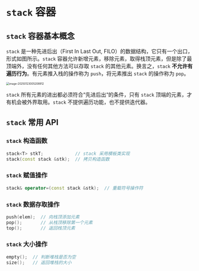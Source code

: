 # `stack` 容器

## `stack` 容器基本概念

`stack` 是一种先进后出（First In Last Out, FILO）的数据结构，它只有一个出口，形式如图所示。`stack` 容器允许新增元素，移除元素，取得栈顶元素，但是除了最顶端外，没有任何其他方法可以存取 `stack` 的其他元素。换言之，`stack` **不允许有遍历行为**。有元素推入栈的操作称为 `push`，将元素推出 `stack` 的操作称为 `pop`。

<img src="https://leafalice-image.oss-cn-hangzhou.aliyuncs.com/img/image-20250123005208912.png" alt="image-20250123005208912" style="zoom: 50%;" />

`stack` 所有元素的进出都必须符合“先进后出“的条件，只有 `stack` 顶端的元素，才有机会被外界取用。`stack` 不提供遍历功能，也不提供迭代器。

## `stack` 常用 API

### `stack` 构造函数

```cpp
stack<T> stkT;            // stack 采用模板类实现
stack(const stack &stk);  // 拷贝构造函数
```

### `stack` 赋值操作

```cpp
stack& operator=(const stack &stk);  // 重载符号操作符
```

### `stack` 数据存取操作

```cpp
push(elem);  // 向栈顶添加元素
pop();       // 从栈顶移除第一个元素
top();       // 返回栈顶元素
```

### `stack` 大小操作

```cpp
empty();  // 判断堆栈是否为空
size();   // 返回堆栈的大小
```

